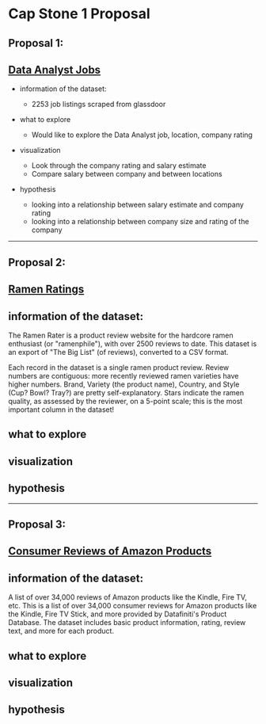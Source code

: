 # Cap Stone 1 Proposal 



##  Proposal 1: 

##  [Data Analyst Jobs](https://www.kaggle.com/andrewmvd/data-analyst-jobs?select=DataAnalyst.csv)

* information of the dataset: 
  - 2253 job listings scraped from glassdoor

* what to explore  
  - Would like to explore the Data Analyst job, location, company rating

* visualization 
  - Look through the company rating and salary estimate
  - Compare salary between company and between locations 

* hypothesis 
  - looking into a relationship between salary estimate and company rating 
  - looking into a relationship between company size and rating of the company


-------

##   Proposal 2: 

##  [Ramen Ratings](https://www.kaggle.com/residentmario/ramen-ratings)

## information of the dataset: 

The Ramen Rater is a product review website for the hardcore ramen enthusiast (or "ramenphile"), with over 2500 reviews to date. This dataset is an export of "The Big List" (of reviews), converted to a CSV format.

Each record in the dataset is a single ramen product review. Review numbers are contiguous: more recently reviewed ramen varieties have higher numbers. Brand, Variety (the product name), Country, and Style (Cup? Bowl? Tray?) are pretty self-explanatory. Stars indicate the ramen quality, as assessed by the reviewer, on a 5-point scale; this is the most important column in the dataset!


## what to explore  

## visualization 

## hypothesis 

-------


##  Proposal 3: 

##  [Consumer Reviews of Amazon Products](https://www.kaggle.com/datafiniti/consumer-reviews-of-amazon-products?select=Datafiniti_Amazon_Consumer_Reviews_of_Amazon_Products_May19.csv)

## information of the dataset: 

A list of over 34,000 reviews of Amazon products like the Kindle, Fire TV, etc.
This is a list of over 34,000 consumer reviews for Amazon products like the Kindle, Fire TV Stick, and more provided by Datafiniti's Product Database. The dataset includes basic product information, rating, review text, and more for each product. 

## what to explore  

## visualization 

## hypothesis 


